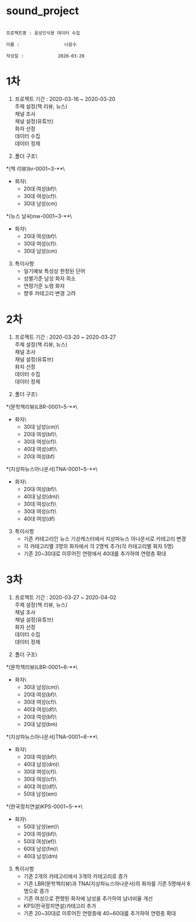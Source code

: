# sound_project

                                                                                 프로젝트명 : 음성인식용 데이터 수집
                                                                                       이름 :                 나윤수
                                                                                     작성일 :             2020-03-20
                                                                                                                                
1차
==========================================
1. 프로젝트 기간 : 2020-03-16 ~ 2020-03-20\
  주제 설정(책 리뷰, 뉴스)\
  채널 조사\
  채널 설정(유튜브)\
  화자 선정\
  데이터 수집\
  데이터 정제

2. 폴더 구조\

*(책 리뷰)br-0001~3-**\
  - 화자\
    + 20대 여성(bf)\
    + 30대 여성(cf)\
    + 30대 남성(cm)

*(뉴스 날씨)nw-0001~3-**\
  - 화자\
    + 20대 여성(bf)\
    + 30대 여성(cf)\
    + 30대 남성(cm)

3. 특이사항
   * 일기예보 특성상 한정된 단어
   * 성별기준 남성 화자 희소
   * 연령기준 노령 화자
   * 향후 카테고리 변경 고려
 
2차
==========================================
1. 프로젝트 기간 : 2020-03-20 ~ 2020-03-27\
주제 설정(책 리뷰, 뉴스)\
채널 조사\
채널 설정(유튜브)\
화자 선정\
데이터 수집\
데이터 정제

2. 폴더 구조\

*(문학책리뷰)LBR-0001~5-**\
  - 화자\
    + 30대 남성(cm)\
    + 20대 여성(bf)\
    + 30대 여성(cf)\
    + 40대 여성(df)\
    + 20대 여성(bf)

*(지상파뉴스아나운서)TNA-0001~5-**\
  - 화자\
    + 20대 여성(bf)\
    + 40대 남성(dm)\
    + 30대 여성(cf)\
    + 30대 여성(cf)\
    + 40대 여성(df)

3. 특이사항
   * 기존 카테고리인 뉴스 기상캐스터에서 지상파뉴스 아나운서로 카테고리 변경
   * 각 카테고리별 3명의 화자에서 각 2명씩 추가(각 카테고리별 화자 5명)
   * 기존 20~30대로 이루어진 연령에서 40대를 추가하여 연령층 확대
 
3차
==========================================
1. 프로젝트 기간 : 2020-03-27 ~ 2020-04-02\
  주제 설정(책 리뷰, 뉴스)\
  채널 조사\
  채널 설정(유튜브)\
  화자 선정\
  데이터 수집\
  데이터 정제

2. 폴더 구조\

*(문학책리뷰)LBR-0001~6-**\
  - 화자\
    + 30대 남성(cm)\
    + 20대 여성(bf)\
    + 30대 여성(cf)\
    + 40대 여성(df)\
    + 20대 여성(bf)\
    + 20대 남성(bm)

*(지상파뉴스아나운서)TNA-0001~6-**\
  - 화자\
    + 20대 여성(bf)\
    + 40대 남성(dm)\
    + 30대 여성(cf)\
    + 30대 여성(cf)\
    + 40대 여성(df)\
    + 50대 남성(em)

*(한국정치연설)KPS-0001~5-**\
  - 화자\
    + 50대 남성(em)\
    + 20대 여성(bf)\
    + 50대 여성(ef)\
    + 60대 남성(fm)\
    + 40대 남성(dm)

3. 특이사항
   * 기존 2개의 카테고리에서 3개의 카테고리로 증가
   * 기존 LBR(문학책리뷰)과 TNA(지상파뉴스아나운서)의 화자를 기존 5명에서 6명으로 증가
   * 기존 여성으로 편향된 화자에 남성을 추가하여 남녀비율 개선
   * KPS(한국정치연설)카테고리 추가
   * 기존 20~30대로 이루어진 연령층에 40~60대를 추가하여 연령층 확대
